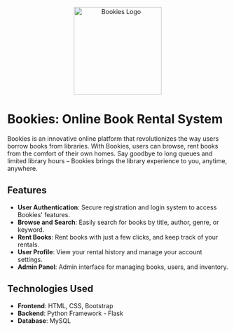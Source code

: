 <p align="center">
  <img src="static/uploads/booklogo.jpg" alt="Bookies Logo" width="200"/>
</p>

# Bookies: Online Book Rental System

Bookies is an innovative online platform that revolutionizes the way users borrow books from libraries. With Bookies, users can browse, rent books from the comfort of their own homes. Say goodbye to long queues and limited library hours – Bookies brings the library experience to you, anytime, anywhere.

## Features

- **User Authentication**: Secure registration and login system to access Bookies' features.
- **Browse and Search**: Easily search for books by title, author, genre, or keyword.
- **Rent Books**: Rent books with just a few clicks, and keep track of your rentals.
- **User Profile**: View your rental history and manage your account settings.
- **Admin Panel**: Admin interface for managing books, users, and inventory.

## Technologies Used

- **Frontend**: HTML, CSS, Bootstrap
- **Backend**: Python Framework - Flask
- **Database**: MySQL
